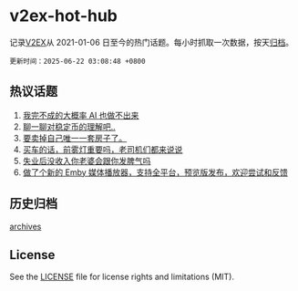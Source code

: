 # v2ex-hot-hub

 记录[V2EX](https://www.v2ex.com/)从 2021-01-06 日至今的热门话题。每小时抓取一次数据，按天[归档](archives)。

`更新时间：2025-06-22 03:08:48 +0800`

## 热议话题

1. [我完不成的大概率 AI 也做不出来](https://www.v2ex.com/t/1140068)
1. [聊一聊对稳定币的理解吧..](https://www.v2ex.com/t/1140071)
1. [要卖掉自己唯一一套房子了。](https://www.v2ex.com/t/1140074)
1. [买车的话，前雾灯重要吗，老司机们都来说说](https://www.v2ex.com/t/1140102)
1. [失业后没收入你老婆会跟你发脾气吗](https://www.v2ex.com/t/1140098)
1. [做了个新的 Emby 媒体播放器，支持全平台，预览版发布，欢迎尝试和反馈](https://www.v2ex.com/t/1140115)

## 历史归档

[archives](archives)

## License

See the [LICENSE](LICENSE) file for license rights and limitations (MIT).
